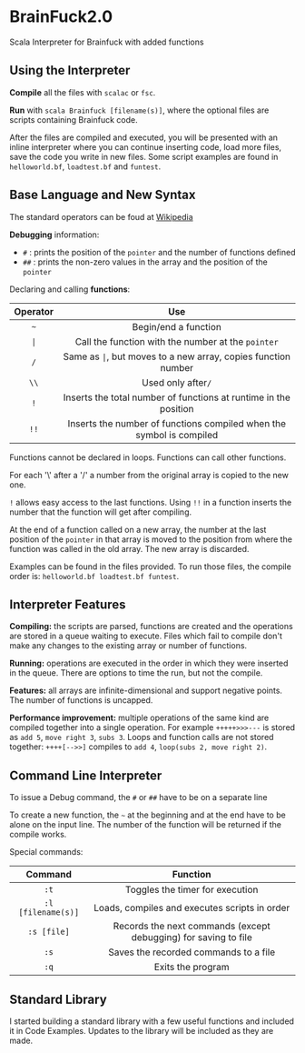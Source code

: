 # BrainFuck2.0
Scala Interpreter for Brainfuck with added functions

## Using the Interpreter
**Compile** all the files with `scalac` or `fsc`.

**Run** with `scala Brainfuck [filename(s)]`, where the optional files are scripts containing Brainfuck code.

After the files are compiled and executed, you will be presented with an inline interpreter where you can continue inserting code, load more files, save the code you write in new files. Some script examples are found in `helloworld.bf`, `loadtest.bf` and `funtest`.

## Base Language and New Syntax
The standard operators can be foud at [Wikipedia](https://en.wikipedia.org/wiki/Brainfuck)

**Debugging** information:
* `#`  : prints the position of the `pointer` and the number of functions defined
* `##` : prints the non-zero values in the array and the position of the `pointer`

Declaring and calling **functions**:

Operator | Use 
:--------:|:---:
`~`|Begin/end a function
`\|`|Call the function with the number at the `pointer`
`/` | Same as `\|`, but moves to a new array, copies function number
`\\`| Used only after`/`
`!`| Inserts the total number of functions at runtime in the position
`!!`| Inserts the number of functions compiled when the symbol is compiled

Functions cannot be declared in loops. Functions can call other functions.

For each '\\' after a '/' a number from the original array is copied to the new one.

`!` allows easy access to the last functions.
Using `!!` in a function inserts the number that the function will get after compiling.

At the end of a function called on a new array, the number at the last position of the `pointer` in that array is moved to the position from where the function was called in the old array. The new array is discarded.

Examples can be found in the files provided. To run those files, the compile order is: `helloworld.bf loadtest.bf funtest`.

## Interpreter Features
**Compiling:** the scripts are parsed, functions are created and the operations are stored in a queue waiting to execute. Files which fail to compile don't make any changes to the existing array or number of functions.

**Running:** operations are executed in the order in which they were inserted in the queue. There are options to time the run, but not the compile.

**Features:** all arrays are infinite-dimensional and support negative points. The number of functions is uncapped. 

**Performance improvement:** multiple operations of the same kind are compiled together into a single operation. For example `+++++>>>---` is stored as `add 5`, `move right 3`, `subs 3`. Loops and function calls are not stored together: `++++[-->>]` compiles to `add 4`, `loop(subs 2, move right 2)`.

## Command Line Interpreter
To issue a Debug command, the `#` or `##` have to be on a separate line

To create a new function, the `~` at the beginning and at the end have to be alone on the input line. The number of the function will be returned if the compile works.

Special commands:

 Command | Function
 :---:|:---:
 `:t` | Toggles the timer for execution
 `:l [filename(s)]` | Loads, compiles and executes scripts in order
 `:s [file]` | Records the next commands (except debugging) for saving to file
 `:s` | Saves the recorded commands to a file
 `:q` | Exits the program
 
 ## Standard Library
 I started building a standard library with a few useful functions and included it in Code Examples. Updates to the library will be included as they are made.
